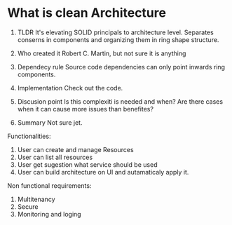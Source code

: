 # What is clean Architecture

1. TLDR
It's elevating SOLID principals to architecture level.
Separates conserns in components and organizing them in ring shape structure. 

2. Who created it
Robert C. Martin, but not sure it is anything 

3. Dependecy rule
Source code dependencies can only point inwards ring components.

4. Implementation
Check out the code.

5. Discusion point
Is this complexiti is needed and when? Are there cases when it can cause more issues than benefites? 

6. Summary
Not sure jet.


Functionalities:

1. User can create and manage Resources
2. User can list all resources
3. User get sugestion what service should be used
4. User can build architecture on UI and autamaticaly apply it.

Non functional requirements:
1. Multitenancy
2. Secure
3. Monitoring and loging